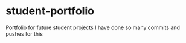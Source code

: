 # student-portfolio
Portfolio for future student projects
I have done so many commits and pushes for this
